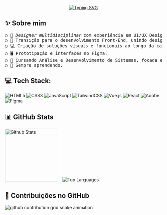 <div align="center">
 <a href="https://git.io/typing-svg"><img src="https://readme-typing-svg.demolab.com?font=Fira+Code&weight=300&size=30&duration=2000&pause=1000&color=9CCFD8&center=true&vCenter=true&width=465&height=50&lines=Oi%C3%AA!%F0%9F%91%8B%F0%9F%8F%BC+Sou+a+Luana.;%C3%89+um+prazer+t%C3%AA-lo(a)+aqui." alt="Typing SVG" /></a>
</div>



## ✨ Sobre mim

<pre>○ 💼 <i>Designer multidisciplinar</i> com experiência em UI/UX Design.
○ 🚀 Transição para o desenvolvimento Front-End, unindo design e programação.
○ 💻 Criação de soluções visuais e funcionais ao longo da carreira.
○ 🖥️ Prototipação e interfaces no Figma.
○ 📖 Cursando Análise e Desenvolvimento de Sistemas, focada em programação.
○ 🌱 Sempre aprendendo.</pre>



## 💻 Tech Stack:
![HTML5](https://img.shields.io/badge/html5-%23E34F26.svg?style=for-the-badge&logo=html5&logoColor=white) ![CSS3](https://img.shields.io/badge/css3-%231572B6.svg?style=for-the-badge&logo=css3&logoColor=white) ![JavaScript](https://img.shields.io/badge/javascript-%23323330.svg?style=for-the-badge&logo=javascript&logoColor=%23F7DF1E) ![TailwindCSS](https://img.shields.io/badge/tailwindcss-%2338B2AC.svg?style=for-the-badge&logo=tailwind-css&logoColor=white) ![Vue.js](https://img.shields.io/badge/vue.js-%2335495e.svg?style=for-the-badge&logo=vuedotjs&logoColor=%234FC08D) ![React](https://img.shields.io/badge/react-%2320232a.svg?style=for-the-badge&logo=react&logoColor=%2361DAFB) ![Adobe](https://img.shields.io/badge/adobe-%23FF0000.svg?style=for-the-badge&logo=adobe&logoColor=white) ![Figma](https://img.shields.io/badge/figma-%23F24E1E.svg?style=for-the-badge&logo=figma&logoColor=white)



## 📊 GitHub Stats

<div align="center">
  <p align="left">
    <img 
      alt="Github Stats" 
      height="170" 
      style="margin-right: 10px;" 
      src="https://github-readme-stats.vercel.app/api?username=luloulu-lab&theme=rose_pine&hide_border=true&include_all_commits=false&count_private=false" 
    />
    <img 
      alt="Top Languages"  
      src="https://github-readme-stats.vercel.app/api/top-langs/?username=luloulu-lab&theme=rose_pine&hide_border=true" 
    />
  </p>
</div>


## 🐍 Contribuições no GitHub

<picture align="center">
  <source media="(prefers-color-scheme: dark)" srcset="https://raw.githubusercontent.com/luloulu-lab/luloulu-lab/output/github-contribution-grid-snake-dark.svg">
  <source media="(prefers-color-scheme: light)" srcset="https://raw.githubusercontent.com/luloulu-lab/luloulu-lab/output/github-contribution-grid-snake-dark.svg">
  <img align="center" alt="github contribution grid snake animation" src="https://raw.githubusercontent.com/mari4souza/luloulu-lab/output/github-contribution-grid-snake.svg">
</picture>
